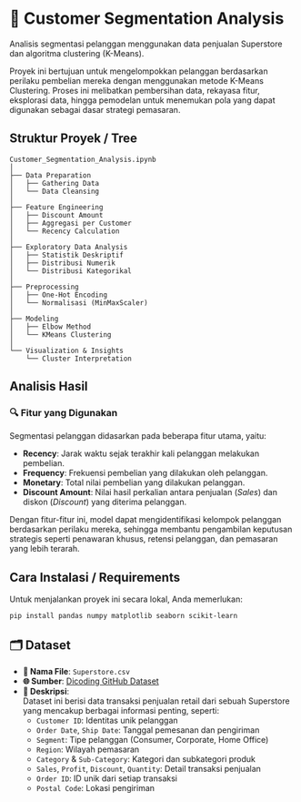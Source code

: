 # 🧠 Customer Segmentation Analysis
Analisis segmentasi pelanggan menggunakan data penjualan Superstore dan algoritma clustering (K-Means).

Proyek ini bertujuan untuk mengelompokkan pelanggan berdasarkan perilaku pembelian mereka dengan menggunakan metode K-Means Clustering. Proses ini melibatkan pembersihan data, rekayasa fitur, eksplorasi data, hingga pemodelan untuk menemukan pola yang dapat digunakan sebagai dasar strategi pemasaran.

## Struktur Proyek / Tree
```
Customer_Segmentation_Analysis.ipynb
│
├── Data Preparation
│   ├── Gathering Data
│   └── Data Cleansing
│
├── Feature Engineering
│   ├── Discount Amount
│   ├── Aggregasi per Customer
│   └── Recency Calculation
│
├── Exploratory Data Analysis
│   ├── Statistik Deskriptif
│   ├── Distribusi Numerik
│   └── Distribusi Kategorikal
│
├── Preprocessing
│   ├── One-Hot Encoding
│   └── Normalisasi (MinMaxScaler)
│
├── Modeling
│   ├── Elbow Method
│   └── KMeans Clustering
│
└── Visualization & Insights
    └── Cluster Interpretation
```
## Analisis Hasil 

### 🔍 Fitur yang Digunakan
Segmentasi pelanggan didasarkan pada beberapa fitur utama, yaitu:

- **Recency**: Jarak waktu sejak terakhir kali pelanggan melakukan pembelian.
- **Frequency**: Frekuensi pembelian yang dilakukan oleh pelanggan.
- **Monetary**: Total nilai pembelian yang dilakukan pelanggan.
- **Discount Amount**: Nilai hasil perkalian antara penjualan (*Sales*) dan diskon (*Discount*) yang diterima pelanggan.

Dengan fitur-fitur ini, model dapat mengidentifikasi kelompok pelanggan berdasarkan perilaku mereka, sehingga membantu pengambilan keputusan strategis seperti penawaran khusus, retensi pelanggan, dan pemasaran yang lebih terarah.



## Cara Instalasi / Requirements

Untuk menjalankan proyek ini secara lokal, Anda memerlukan:
```
pip install pandas numpy matplotlib seaborn scikit-learn

```

## 🗂 Dataset

- **📁 Nama File**: `Superstore.csv`
- **🌐 Sumber**: [Dicoding GitHub Dataset](https://github.com/dicodingacademy/dicoding_dataset/blob/main/superstore/Superstore.csv)
- **🧾 Deskripsi**:  
  Dataset ini berisi data transaksi penjualan retail dari sebuah Superstore yang mencakup berbagai informasi penting, seperti:
  - `Customer ID`: Identitas unik pelanggan  
  - `Order Date`, `Ship Date`: Tanggal pemesanan dan pengiriman  
  - `Segment`: Tipe pelanggan (Consumer, Corporate, Home Office)  
  - `Region`: Wilayah pemasaran  
  - `Category` & `Sub-Category`: Kategori dan subkategori produk  
  - `Sales`, `Profit`, `Discount`, `Quantity`: Detail transaksi penjualan  
  - `Order ID`: ID unik dari setiap transaksi  
  - `Postal Code`: Lokasi pengiriman  




















